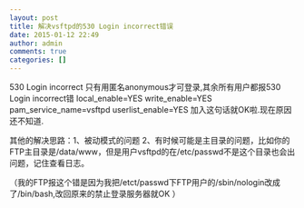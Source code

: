 ```yaml
---
layout: post
title: 解决vsftpd的530 Login incorrect错误
date: 2015-01-12 22:49
author: admin
comments: true
categories: []
---
```

530 Login incorrect
只有用匿名anonymous才可登录,其余所有用户都报530 Login incorrect错
local_enable=YES
write_enable=YES
pam_service_name=vsftpd
userlist_enable=YES
加入这句话就OK啦.现在原因还不知道.
 
其他的解决思路：1、被动模式的问题
2、有时候可能是主目录的问题，比如你的FTP主目录是/data/www，但是用户vsftpd的在/etc/passwd不是这个目录也会出问题，记住查看日志。
 
（我的FTP报这个错是因为我把/etct/passwd下FTP用户的/sbin/nologin改成了/bin/bash,改回原来的禁止登录服务器就OK ）
